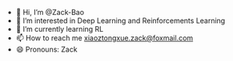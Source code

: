 - 👋 Hi, I’m @Zack-Bao
- 👀 I’m interested in Deep Learning and Reinforcements Learning
- 🌱 I’m currently learning RL
- 📫 How to reach me xiaoztongxue.zack@foxmail.com
- 😄 Pronouns: Zack

<!---
Zack-Bao/Zack-Bao is a ✨ special ✨ repository because its `README.md` (this file) appears on your GitHub profile.
You can click the Preview link to take a look at your changes.
--->
